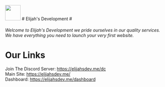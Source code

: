 <img src="https://elijahsdev.me/logo.png" width="50" width="50"> 
# Elijah's Development #

###### Welcome to Elijah's Development we pride ourselves in our quality services. We have everything you need to launch your very first website. ######


# Our Links
Join The Discord Server: https://elijahsdev.me/dc
<br>
Main Site: https://elijahsdev.me/
<br>
Dashboard: https://elijahsdev.me/dashboard
